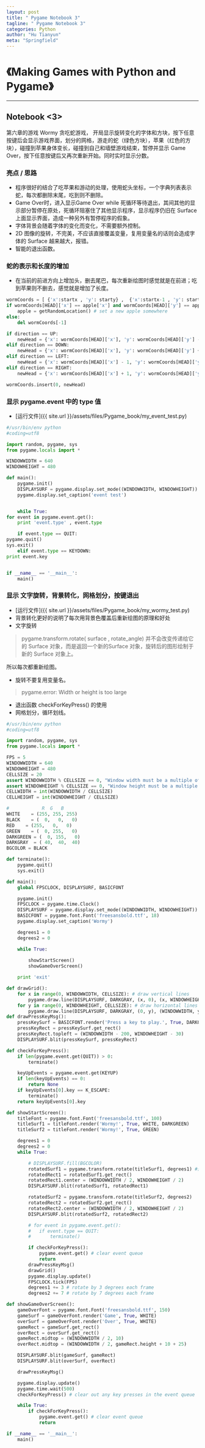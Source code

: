 ```yaml
---
layout: post
title: " Pygame Notebook 3"
tagline: " Pygame Notebook 3"
categories: Python
author: "Hu Tianyun"
meta: "Springfield"
---
```


# 《Making Games with Python and Pygame》

*********************************************

## Notebook <3>
第六章的游戏 Wormy 贪吃蛇游戏， 开局显示旋转变化的字体和方块，按下任意按键后会显示游戏界面，划分的网格，游走的蛇（绿色方块），苹果（红色的方块），碰撞到苹果身体变长，碰撞到自己和墙壁游戏结束，暂停并显示 Game Over，按下任意按键后又再次重新开始。同时实时显示分数。

### 亮点 / 思路
 * 程序很好的结合了吃苹果和游动的处理，使用蛇头坐标，一个字典列表表示蛇，每次都删除末尾，吃到则不删除。
 * Game Over时，进入显示Game Over while 死循环等待退出，其间其他的显示部分暂停在原处，死循环阻塞住了其他显示程序，显示程序仍旧在 Surface 上面显示界面，造成一种另外有暂停程序的假象。
 * 字体背景会随着字体的变化而变化，不需要额外控制。
 *  2D 图像的旋转，不完美，不应该直接覆盖变量，复用变量名的话则会造成字体的 Surface 越来越大，报错。
 *  智能的退出函数。

### 蛇的表示和长度的增加
 *  在当前的前进方向上增加头，删去尾巴，每次重新绘图时感觉就是在前进；吃到苹果则不删去，感觉就是增加了长度。

```Python
wormCoords = [ {'x':startx , 'y': starty} ,  {'x':startx-1 , 'y': starty}  ,  {'x':startx-2 , 'y': starty} ,{'x':startx-3 , 'y': starty} ]
if wormCoords[HEAD]['x'] == apple['x'] and wormCoords[HEAD]['y'] == apple['y']:
	apple = getRandomLocation() # set a new apple somewhere
else:
	del wormCoords[-1] 

if direction == UP:
	newHead = {'x': wormCoords[HEAD]['x'], 'y': wormCoords[HEAD]['y'] - 1}
elif direction == DOWN:
	newHead = {'x': wormCoords[HEAD]['x'], 'y': wormCoords[HEAD]['y'] + 1}
elif direction == LEFT:
	newHead = {'x': wormCoords[HEAD]['x'] - 1, 'y': wormCoords[HEAD]['y']}
elif direction == RIGHT:
	newHead = {'x': wormCoords[HEAD]['x'] + 1, 'y': wormCoords[HEAD]['y']}

wormCoords.insert(0, newHead)

```

### 显示 pygame.event 中的 type 值
 *  [运行文件]({{ site.url }}/assets/files/Pygame_book/my_event_test.py)  

```Python
#/usr/bin/env python
#coding=utf8

import random, pygame, sys
from pygame.locals import *

WINDOWWIDTH = 640
WINDOWHEIGHT = 480

def main():
	pygame.init()
	DISPLAYSURF = pygame.display.set_mode((WINDOWWIDTH, WINDOWHEIGHT))
	pygame.display.set_caption('event test')


	while True:
for event in pygame.event.get():
	print 'event.type' , event.type

	if event.type == QUIT:
pygame.quit()
sys.exit()
	elif event.type == KEYDOWN:
print event.key 


if __name__ == '__main__':
	main()
```

### 显示 文字旋转，背景转化，网格划分，按键退出
 *  [运行文件]({{ site.url }}/assets/files/Pygame_book/my_wormy_test.py) 
 *  背景转化更好的说明了每次用背景色覆盖后重新绘图的原理和好处
 *  文字旋转
 > pygame.transform.rotate( surface , rotate_angle) 并不会改变传递给它的 Surface 对象，而是返回一个新的Surface 对象，旋转后的图形绘制于新的 Surface 对象上。
 
 所以每次都重新绘图。

 *  旋转不要复用变量名。
 > pygame.error: Width or height is too large
 *  退出函数 checkForKeyPress() 的使用
 *  网格划分，循环划线。
```Python
#/usr/bin/env python
#coding=utf8

import random, pygame, sys
from pygame.locals import *

FPS = 5
WINDOWWIDTH = 640
WINDOWHEIGHT = 480
CELLSIZE = 20
assert WINDOWWIDTH % CELLSIZE == 0, "Window width must be a multiple of cell size."
assert WINDOWHEIGHT % CELLSIZE == 0, "Window height must be a multiple of cell size."
CELLWIDTH = int(WINDOWWIDTH / CELLSIZE)
CELLHEIGHT = int(WINDOWHEIGHT / CELLSIZE)

#			 R	G	B
WHITE	 = (255, 255, 255)
BLACK	 = (  0,   0,   0)
RED	   = (255,   0,   0)
GREEN	 = (  0, 255,   0)
DARKGREEN = (  0, 155,   0)
DARKGRAY  = ( 40,  40,  40)
BGCOLOR = BLACK

def terminate():
	pygame.quit()
	sys.exit()

def main():
	global FPSCLOCK, DISPLAYSURF, BASICFONT

	pygame.init()
	FPSCLOCK = pygame.time.Clock()
	DISPLAYSURF = pygame.display.set_mode((WINDOWWIDTH, WINDOWHEIGHT))
	BASICFONT = pygame.font.Font('freesansbold.ttf', 18)
	pygame.display.set_caption('Wormy')

	degrees1 = 0
	degrees2 = 0

	while True:
		
		showStartScreen()
		showGameOverScreen()

	print 'exit'

def drawGrid():
	for x in range(0, WINDOWWIDTH, CELLSIZE): # draw vertical lines
		pygame.draw.line(DISPLAYSURF, DARKGRAY, (x, 0), (x, WINDOWHEIGHT))
	for y in range(0, WINDOWHEIGHT, CELLSIZE): # draw horizontal lines
		pygame.draw.line(DISPLAYSURF, DARKGRAY, (0, y), (WINDOWWIDTH, y))
def drawPressKeyMsg():
	pressKeySurf = BASICFONT.render('Press a key to play.', True, DARKGRAY)
	pressKeyRect = pressKeySurf.get_rect()
	pressKeyRect.topleft = (WINDOWWIDTH - 200, WINDOWHEIGHT - 30)
	DISPLAYSURF.blit(pressKeySurf, pressKeyRect)

def checkForKeyPress():
	if len(pygame.event.get(QUIT)) > 0:
		terminate()

	keyUpEvents = pygame.event.get(KEYUP)
	if len(keyUpEvents) == 0:
		return None
	if keyUpEvents[0].key == K_ESCAPE:
		terminate()
	return keyUpEvents[0].key

def showStartScreen():
	titleFont = pygame.font.Font('freesansbold.ttf', 100)
	titleSurf1 = titleFont.render('Wormy!', True, WHITE, DARKGREEN)
	titleSurf2 = titleFont.render('Wormy!', True, GREEN)

	degrees1 = 0
	degrees2 = 0
	while True:

		# DISPLAYSURF.fill(BGCOLOR)
		rotatedSurf1 = pygame.transform.rotate(titleSurf1, degrees1) #返回的是新的 Surface 对象
		rotatedRect1 = rotatedSurf1.get_rect()
		rotatedRect1.center = (WINDOWWIDTH / 2, WINDOWHEIGHT / 2)
		DISPLAYSURF.blit(rotatedSurf1, rotatedRect1)

		rotatedSurf2 = pygame.transform.rotate(titleSurf2, degrees2) 
		rotatedRect2 = rotatedSurf2.get_rect()
		rotatedRect2.center = (WINDOWWIDTH / 2, WINDOWHEIGHT / 2)
		DISPLAYSURF.blit(rotatedSurf2, rotatedRect2)

		# for event in pygame.event.get():
		# 	if event.type == QUIT:
		# 		terminate()

		if checkForKeyPress():
			pygame.event.get() # clear event queue
			return
		drawPressKeyMsg()
		drawGrid()
		pygame.display.update()
		FPSCLOCK.tick(FPS)
		degrees1 += 3 # rotate by 3 degrees each frame
		degrees2 += 7 # rotate by 7 degrees each frame

def showGameOverScreen():
	gameOverFont = pygame.font.Font('freesansbold.ttf', 150)
	gameSurf = gameOverFont.render('Game', True, WHITE)
	overSurf = gameOverFont.render('Over', True, WHITE)
	gameRect = gameSurf.get_rect()
	overRect = overSurf.get_rect()
	gameRect.midtop = (WINDOWWIDTH / 2, 10)
	overRect.midtop = (WINDOWWIDTH / 2, gameRect.height + 10 + 25)

	DISPLAYSURF.blit(gameSurf, gameRect)
	DISPLAYSURF.blit(overSurf, overRect)

	drawPressKeyMsg()

	pygame.display.update()
	pygame.time.wait(500)
	checkForKeyPress() # clear out any key presses in the event queue

	while True:
		if checkForKeyPress():
			pygame.event.get() # clear event queue
			return

if __name__ == '__main__':
	main()
```